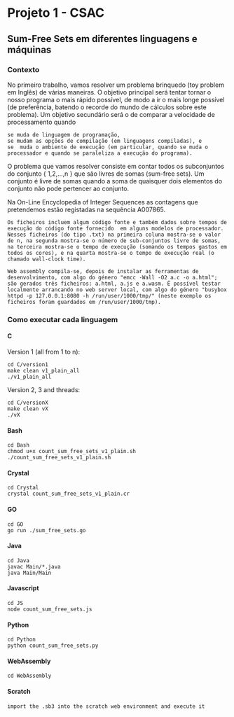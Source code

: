 # Projeto 1 - CSAC
## Sum-Free Sets em diferentes linguagens e máquinas

### Contexto

No primeiro trabalho, vamos resolver um problema brinquedo (toy problem em Inglês) de várias maneiras. O objetivo principal será tentar tornar o nosso programa o mais rápido possível, de modo a ir o mais longe possível (de preferência, batendo o recorde do mundo de cálculos sobre este problema). Um objetivo secundário será o de comparar a velocidade de processamento quando

    se muda de linguagem de programação,
    se mudam as opções de compilação (em linguagens compiladas), e
    se  muda o ambiente de execução (em particular, quando se muda o processador e quando se paraleliza a execução do programa).

O problema que vamos resolver consiste em contar todos os subconjuntos do conjunto { 1,2,...,n } que são livres de somas (sum-free sets). Um conjunto é livre de somas quando a soma de quaisquer dois elementos do conjunto não pode pertencer ao conjunto.

Na On-Line Encyclopedia of Integer Sequences as contagens que pretendemos estão registadas na sequência A007865.

    Os ficheiros incluem algum código fonte e também dados sobre tempos de execução do código fonte fornecido  em alguns modelos de processador. Nesses ficheiros (do tipo .txt) na primeira coluna mostra-se o valor de n, na segunda mostra-se o número de sub-conjuntos livre de somas, na terceira mostra-se o tempo de execução (somando os tempos gastos em todos os cores), e na quarta mostra-se o tempo de execução real (o chamado wall-clock time).

    Web assembly compila-se, depois de instalar as ferramentas de desenvolvimento, com algo do género "emcc -Wall -O2 a.c -o a.html"; são gerados três ficheiros: a.html, a.js e a.wasm. É possível testar localmente arrancando no web server local, com algo do género "busybox httpd -p 127.0.0.1:8080 -h /run/user/1000/tmp/" (neste exemplo os ficheiros foram guardados em /run/user/1000/tmp).

### Como executar cada linguagem

#### C
Version 1 (all from 1 to n):
```
cd C/version1
make clean v1_plain_all
./v1_plain_all
```

Version 2, 3 and threads:
```
cd C/versionX
make clean vX
./vX
```

#### Bash
```
cd Bash
chmod u+x count_sum_free_sets_v1_plain.sh
./count_sum_free_sets_v1_plain.sh
```

#### Crystal
```
cd Crystal
crystal count_sum_free_sets_v1_plain.cr
```

#### GO
```
cd GO
go run ./sum_free_sets.go
```

#### Java
```
cd Java
javac Main/*.java
java Main/Main
```

#### Javascript
```
cd JS
node count_sum_free_sets.js
```

#### Python
```
cd Python
python count_sum_free_sets.py
```

#### WebAssembly
```
cd WebAssembly

```

#### Scratch
```
import the .sb3 into the scratch web environment and execute it
```